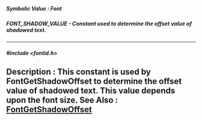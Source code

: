 ##### Symbolic Value : Font
##### FONT_SHADOW_VALUE - Constant used to determine the offset value of shadowed text.
---
##### #include <fontid.h>
**Description :**
This constant is used by FontGetShadowOffset to determine the offset value of 
shadowed text.  This value depends upon the font size.
**See Also :**
[FontGetShadowOffset](D:/md_files/FontGetShadowOffset.md)
---
